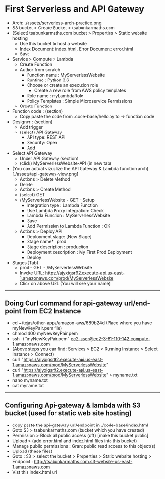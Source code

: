 # First Serverless and API Gateway

- Arch: ./assets/serverless-arch-practice.png
- S3 bucket > Create Bucket > tsabunkarmaths.com
- (Select) tsabunkarmaths.com bucket > Properties > Static website hosting
  - Use this bucket to host a website
  - Index Document: index.html, Error Document: error.html
  - Save
- Service > Compute > Lambda
  - Create Function
  - Author from scratch
    - Function name : MyServerlessWebsite
    - Runtime : Python 3.6
    - Choose or create an execution role
      - Create a new role from AWS policy templates
    - Role name : myLambdaRole
    - Policy Templates : Simple Microservice Permissions
  - Create Function
- Function code : (section)
  - Copy paste the code from .code-base/hello.py to -> function code
- Designer : (section)
  - Add trigger
  - (select) API Gateway
    - API type: REST API
    - Security: Open
    - Add
- Select API Gateway
  - Under API Gateway (section)
  - (click) MyServerlessWebsite-API (in new tab)
- (You can actual vizualize the API Gateway & Lambda function arch) [./assets/api-gateway-view.png]
  - Actions > Delete Method
  - Delete
  - Actions > Create Method
  - (select) GET
  - /MyServerlessWebsite - GET - Setup
    - Integration type : Lambda Function
    - Use Lambda Proxy integration: Check
    - Lambda Function : MyServerlessWebsite
    - Save
    - Add Permission to Lambda Function : OK
  - Actions > Deploy API
    - Deployment stage: [New Stage]
    - Stage name\* : prod
    - Stage description : production
    - Deployment description : My First Prod Deployment
    - Deploy
- Stages (Tab)
  - prod - GET - /MyServerlessWebsite
  - Invoke URL: https://ajyxigsr92.execute-api.us-east-1.amazonaws.com/prod/MyServerlessWebsite
  - Click on above URL (You will see your name)

---

## Doing Curl command for api-gateway url/end-point from EC2 Instance

- cd ~/tejas/other-apps/amazon-aws/689b24d (Place where you have myNewKeyPair.pem file)
- chmod 400 myNewKeyPair.pem
- ssh -i "myNewKeyPair.pem" ec2-user@ec2-3-81-110-142.compute-1.amazonaws.com
- (Above steps you can find: Services > EC2 > Running Instance > Select Instance > Connect)
- curl "https://ajyxigsr92.execute-api.us-east-1.amazonaws.com/prod/MyServerlessWebsite"
- curl "https://ajyxigsr92.execute-api.us-east-1.amazonaws.com/prod/MyServerlessWebsite" > myname.txt
- nano myname.txt
- cat myname.txt

---

## Configuring Api-gateway & lambda with S3 bucket (used for static web site hosting)

- copy paste the api-gateway url/endpoint in ./code-base/index.html
- Goto S3 > tsabunkarmaths.com (bucket which you have created)
- Permission > Block all public access (off) [make this bucket public]
- Upload > (add error.html and index.html files into this bucket)
- Manage public permissions : Grant public read access to this object(s)
- Upload (these files)
- Goto : S3 > select the bucket > Properties > Static website hosting > Endpoint : http://tsabunkarmaths.com.s3-website-us-east-1.amazonaws.com
- Vist this index.html url
